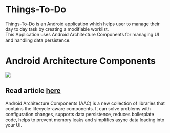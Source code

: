 # Things-To-Do
Things-To-Do is an Android application which helps user to manage their day to day task by creating a modifiable worklist.<br /> 
This Application uses Android Architecture Components for managing UI and handling data persistence. 

# Android Architecture Components
![](https://cdn-images-1.medium.com/max/800/1*WVdFMYmEoCdXniy7ulDe5g.png)


## Read article [here](https://medium.com/proandroiddev/android-architecture-components-cb1ea88d3835)
Android Architecture Components (AAC) is a new collection of libraries that contains the lifecycle-aware components. It can solve problems with configuration changes, supports data persistence, reduces boilerplate code, helps to prevent memory leaks and simplifies async data loading into your UI.
